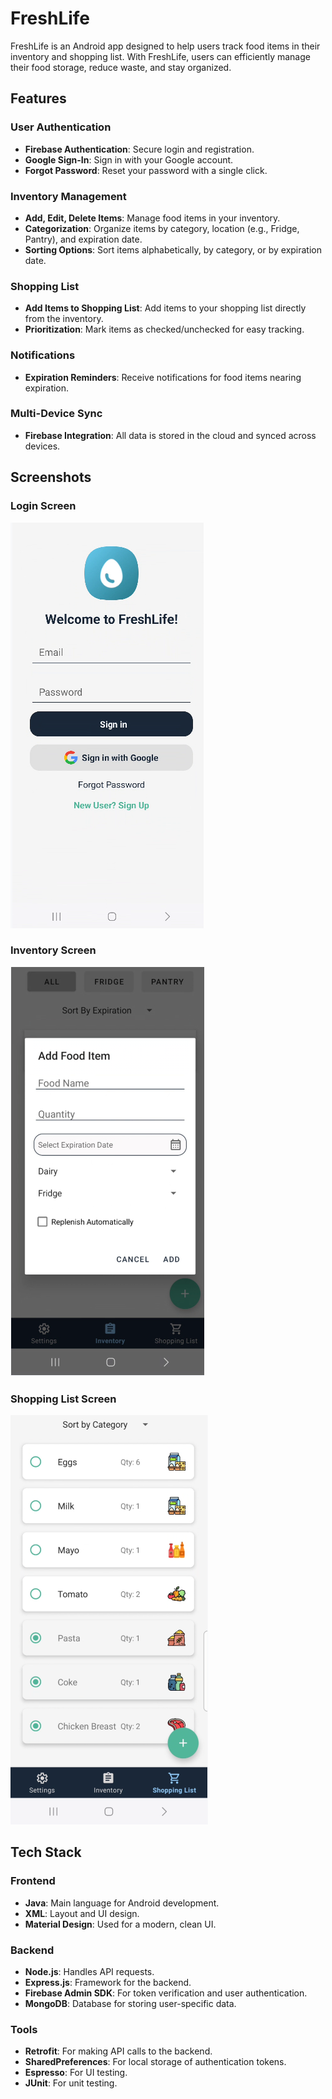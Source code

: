 # FreshLife

FreshLife is an Android app designed to help users track food items in their inventory and shopping list. With FreshLife, users can efficiently manage their food storage, reduce waste, and stay organized.

## Features

### User Authentication
- **Firebase Authentication**: Secure login and registration.
- **Google Sign-In**: Sign in with your Google account.
- **Forgot Password**: Reset your password with a single click.

### Inventory Management
- **Add, Edit, Delete Items**: Manage food items in your inventory.
- **Categorization**: Organize items by category, location (e.g., Fridge, Pantry), and expiration date.
- **Sorting Options**: Sort items alphabetically, by category, or by expiration date.

### Shopping List
- **Add Items to Shopping List**: Add items to your shopping list directly from the inventory.
- **Prioritization**: Mark items as checked/unchecked for easy tracking.

### Notifications
- **Expiration Reminders**: Receive notifications for food items nearing expiration.

### Multi-Device Sync
- **Firebase Integration**: All data is stored in the cloud and synced across devices.

## Screenshots

### Login Screen
![Login Screen](assets/snapshots/snapshot_login.png)

### Inventory Screen
![Inventory Add Item Screen](assets/snapshots/snapshot_add_item.png)

### Shopping List Screen
![Shopping List Screen](assets/snapshots/snapshot_shopping_list.png)

## Tech Stack

### Frontend
- **Java**: Main language for Android development.
- **XML**: Layout and UI design.
- **Material Design**: Used for a modern, clean UI.

### Backend
- **Node.js**: Handles API requests.
- **Express.js**: Framework for the backend.
- **Firebase Admin SDK**: For token verification and user authentication.
- **MongoDB**: Database for storing user-specific data.

### Tools
- **Retrofit**: For making API calls to the backend.
- **SharedPreferences**: For local storage of authentication tokens.
- **Espresso**: For UI testing.
- **JUnit**: For unit testing.
